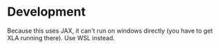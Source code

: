 

# Development

Because this uses JAX, it can't run on windows directly (you have to get XLA running there). Use WSL instead.
